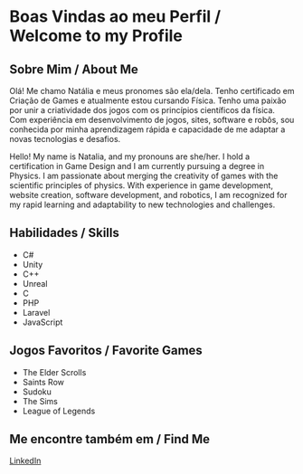 # Boas Vindas ao meu Perfil / Welcome to my Profile

## Sobre Mim / About Me
Olá! Me chamo Natália e meus pronomes são ela/dela. Tenho certificado em Criação de Games e atualmente estou cursando Física. Tenho uma paixão por unir a criatividade dos jogos com os princípios científicos da física. Com experiência em desenvolvimento de jogos, sites, software e robôs, sou conhecida por minha aprendizagem rápida e capacidade de me adaptar a novas tecnologias e desafios.

Hello! My name is Natalia, and my pronouns are she/her. I hold a certification in Game Design and I am currently pursuing a degree in Physics. I am passionate about merging the creativity of games with the scientific principles of physics. With experience in game development, website creation, software development, and robotics, I am recognized for my rapid learning and adaptability to new technologies and challenges.

## Habilidades / Skills
- C#
- Unity
- C++
- Unreal
- C
- PHP
- Laravel
- JavaScript

## Jogos Favoritos / Favorite Games
- The Elder Scrolls
- Saints Row
- Sudoku
- The Sims
- League of Legends

## Me encontre também em / Find Me
[LinkedIn](https://www.linkedin.com/in/natalia-san/)
